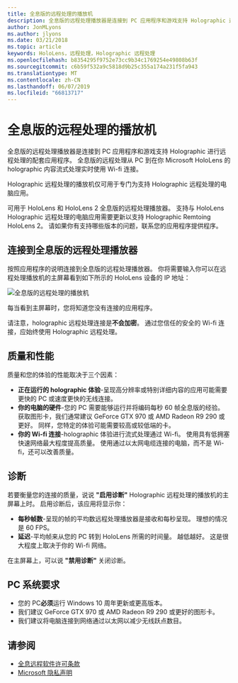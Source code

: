 ```yaml
---
title: 全息版的远程处理的播放机
description: 全息版的远程处理播放器是连接到 PC 应用程序和游戏支持 Holographic 进行远程处理的配套应用程序。 全息版的远程处理从 PC 到在你 Microsoft HoloLens 的 holographic 内容流式处理实时使用 Wi-fi 连接。
author: JonMLyons
ms.author: jlyons
ms.date: 03/21/2018
ms.topic: article
keywords: HoloLens，远程处理，Holographic 远程处理
ms.openlocfilehash: b8354295f9752e73cc9b34c1769254e49808b63f
ms.sourcegitcommit: c6b59f532a9c5818d9b25c355a174a231f5fa943
ms.translationtype: MT
ms.contentlocale: zh-CN
ms.lasthandoff: 06/07/2019
ms.locfileid: "66813717"
---
```

# <a name="holographic-remoting-player"></a>全息版的远程处理的播放机

全息版的远程处理播放器是连接到 PC 应用程序和游戏支持 Holographic 进行远程处理的配套应用程序。 全息版的远程处理从 PC 到在你 Microsoft HoloLens 的 holographic 内容流式处理实时使用 Wi-fi 连接。

Holographic 远程处理的播放机仅可用于专门为支持 Holographic 远程处理的电脑应用。

可用于 HoloLens 和 HoloLens 2 全息版的远程处理播放器。  支持与 HoloLens Holographic 远程处理的电脑应用需要更新以支持 Holographic Remtoing HoloLens 2。  请如果你有支持哪些版本的问题，联系您的应用程序提供程序。

## <a name="connecting-to-the-holographic-remoting-player"></a>连接到全息版的远程处理播放器

按照应用程序的说明连接到全息版的远程处理播放器。 你将需要输入你可以在远程处理播放机的主屏幕看到如下所示的 HoloLens 设备的 IP 地址：

![全息版的远程处理的播放机](images/holographicremotingplayer.png)

每当看到主屏幕时，您将知道您没有连接的应用程序。

请注意，holographic 远程处理连接是**不会加密**。 通过您信任的安全的 Wi-fi 连接，应始终使用 Holographic 远程处理。

## <a name="quality-and-performance"></a>质量和性能

质量和您的体验的性能取决于三个因素：
* **正在运行的 holographic 体验**-呈现高分辨率或特别详细内容的应用可能需要更快的 PC 或速度更快的无线连接。
* **你的电脑的硬件**-您的 PC 需要能够运行并将编码每秒 60 帧全息版的经验。 获取图形卡，我们通常建议 GeForce GTX 970 或 AMD Radeon R9 290 或更好。 同样，您特定的体验可能需要较高或较低端的卡。
* **你的 Wi-fi 连接**-holographic 体验进行流式处理通过 Wi-fi。 使用具有低拥塞快速网络最大程度提高质量。 使用通过以太网电缆连接的电脑，而不是 Wi-fi，还可以改善质量。

## <a name="diagnostics"></a>诊断

若要衡量您的连接的质量，说说 **"启用诊断"** Holographic 远程处理的播放机的主屏幕上时。 启用诊断后，该应用将显示你：
* **每秒帧数**-呈现的帧的平均数远程处理播放器是接收和每秒呈现。 理想的情况是 60 FPS。
* **延迟**-平均帧来从您的 PC 转到 HoloLens 所需的时间量。 越低越好。 这是很大程度上取决于你的 Wi-fi 网络。

在主屏幕上，可以说 **"禁用诊断"** 关闭诊断。

## <a name="pc-system-requirements"></a>PC 系统要求
* 您的 PC**必须**运行 Windows 10 周年更新或更高版本。
* 我们建议 GeForce GTX 970 或 AMD Radeon R9 290 或更好的图形卡。
* 我们建议将电脑连接到网络通过以太网以减少无线跃点数目。

## <a name="see-also"></a>请参阅
* [全息远程软件许可条款](https://docs.microsoft.com/en-us/legal/mixed-reality/microsoft-holographic-remoting-software-license-terms)
* [Microsoft 隐私声明](https://go.microsoft.com/fwlink/?LinkId=521839)
